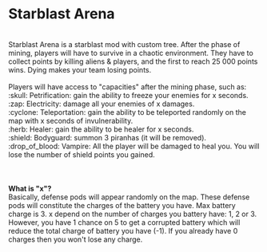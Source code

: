 <h1>Starblast Arena</h1>
<br>
Starblast Arena is a starblast mod with custom tree. 
After the phase of mining, players will have to survive in a chaotic environment. They have to collect points by killing aliens & players, and the first to reach 25 000 points wins. Dying makes your team losing points.<br><br>
Players will have access to "capacities" after the mining phase, such as:
<br/>
:skull: Petrification: gain the ability to freeze your enemies for x seconds.<br/>
:zap: Electricity: damage all your enemies of x damages.<br/>
:cyclone: Teleportation: gain the ability to be teleported randomly on the map with x seconds of invulnerability.<br/>
:herb: Healer: gain the ability to be healer for x seconds.<br/>
:shield: Bodyguard: summon 3 piranhas (it will be removed).<br/>
:drop_of_blood: Vampire: All the player will be damaged to heal you. You will lose the number of shield points you gained.<br/>
<br/><br/><br/>
 <b>What is "x"?</b><br/>
Basically, defense pods will appear randomly on the map. These defense pods will constitute the charges of the battery you have. Max battery charge is 3. x depend on the number of charges you battery have: 1, 2 or 3. However, you have 1 chance on 5 to get a corrupted battery which will reduce the total charge of battery you have (-1). If you already have 0 charges then you won't lose any charge.
